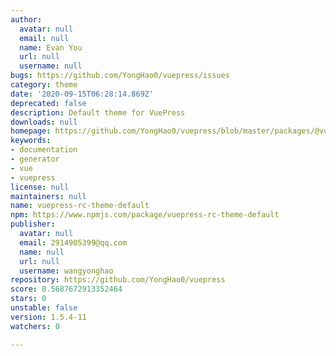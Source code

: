 ```yaml
---
author:
  avatar: null
  email: null
  name: Evan You
  url: null
  username: null
bugs: https://github.com/YongHao0/vuepress/issues
category: theme
date: '2020-09-15T06:28:14.869Z'
deprecated: false
description: Default theme for VuePress
downloads: null
homepage: https://github.com/YongHao0/vuepress/blob/master/packages/@vuepress/theme-default#readme
keywords:
- documentation
- generator
- vue
- vuepress
license: null
maintainers: null
name: vuepress-rc-theme-default
npm: https://www.npmjs.com/package/vuepress-rc-theme-default
publisher:
  avatar: null
  email: 2914905399@qq.com
  name: null
  url: null
  username: wangyonghao
repository: https://github.com/YongHao0/vuepress
score: 0.5687672913352464
stars: 0
unstable: false
version: 1.5.4-11
watchers: 0

---
```


